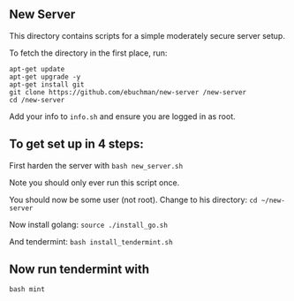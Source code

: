 New Server
----------

This directory contains scripts for a simple moderately secure server setup.

To fetch the directory in the first place, run:
```
apt-get update
apt-get upgrade -y
apt-get install git
git clone https://github.com/ebuchman/new-server /new-server
cd /new-server
```

Add your info to `info.sh` and ensure you are logged in as root.

## To get set up in 4 steps:

First harden the server with
`bash new_server.sh`

Note you should only ever run this script once.

You should now be some user (not root). Change to his directory:
`cd ~/new-server`

Now install golang:
`source ./install_go.sh`

And tendermint:
`bash install_tendermint.sh`

## Now run tendermint with 
`bash mint`
